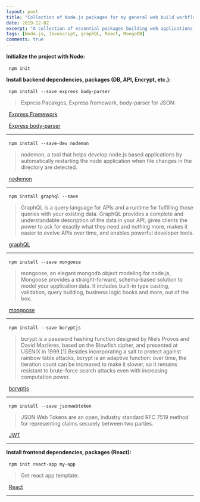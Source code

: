 ```yaml
---
layout: post
title: "Collection of Node.js packages for my general web build workflow"
date: 2019-12-02
excerpt: "A collection of essential packages building web applications with node.js"
tags: [Node.js, Javascript, graphQL, React, MongoDB]
comments: true
---
```


**Initialize the project with Node:**

&ensp;`npm init`

**Install backend dependencies, packages (DB, API, Encrypt, etc.):**

&ensp;`npm install --save express body-parser`

> Express Pacakges, Express framework, body-parser for JSON:

&ensp;[Express Framework](https://expressjs.com/)

&ensp;[Express body-parser](https://expressjs.com/en/resources/middleware/body-parser.html)

---

&ensp;`npm install --save-dev nodemon`

> nodemon, a tool that helps develop node.js based applications by automatically restarting the node application when file changes in the directory are detected.

&ensp;[nodemon](https://nodemon.io/)

---

&ensp;`npm install graphql --save`

> GraphQL is a query language for APIs and a runtime for fulfilling those queries with your existing data. GraphQL provides a complete and understandable description of the data in your API, gives clients the power to ask for exactly what they need and nothing more, makes it easier to evolve APIs over time, and enables powerful developer tools.

&ensp;[graphQL](https://graphql.org/)

---

&ensp;`npm install --save mongoose`

> mongoose, an elegant mongodb object modeling for node.js, Mongoose provides a straight-forward, schema-based solution to model your application data. It includes built-in type casting, validation, query building, business logic hooks and more, out of the box.

&ensp;[mongoose](https://mongoosejs.com/)

---
&ensp;`npm install --save bcryptjs `

> bcrypt is a password hashing function designed by Niels Provos and David Mazières, based on the Blowfish cipher, and presented at USENIX in 1999.[1] Besides incorporating a salt to protect against rainbow table attacks, bcrypt is an adaptive function: over time, the iteration count can be increased to make it slower, so it remains resistant to brute-force search attacks even with increasing computation power.

&ensp;[bcryptjs](https://www.npmjs.com/package/bcryptjs)

---

&ensp;`npm install --save jsonwebtoken `

> JSON Web Tokens are an open, industry standard RFC 7519 method for representing claims securely between two parties.

&ensp;[JWT](https://jwt.io/)

---

**Install frontend dependencies, packages (React):**

&ensp;`npm init react-app my-app`

> Get react app template.

&ensp;[React](https://reactjs.org/)

---